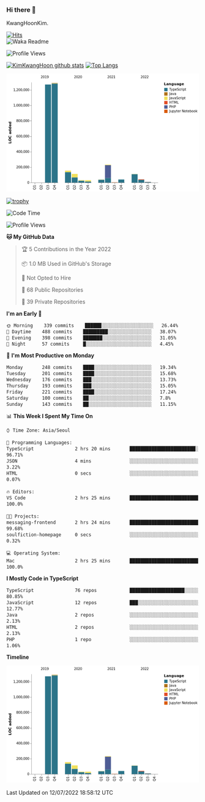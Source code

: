 ### Hi there 👋

KwangHoonKim.

[![Hits](https://hits.seeyoufarm.com/api/count/incr/badge.svg?url=https%3A%2F%2Fgithub.com%2Frhkdgns95)](https://hits.seeyoufarm.com)  
![Waka Readme](https://github.com/rhkdgns95/rhkdgns95/workflows/Waka%20Readme/badge.svg)

![Profile Views](http://img.shields.io/badge/Profile%20Views-0-blue)

[![KimKwangHoon github stats](https://github-readme-stats.vercel.app/api?username=rhkdgns95&show_icons=true)](https://github.com/rhkdgns95/github-readme-stats)   [![Top Langs](https://github-readme-stats.vercel.app/api/top-langs/?username=rhkdgns95&layout=compact)](https://github.com/rhkdgns95/github-readme-stats)   


![Chart not found](https://raw.githubusercontent.com/rhkdgns95/rhkdgns95/master/charts/bar_graph.png) 

[![trophy](https://github-profile-trophy.vercel.app/?username=rhkdgns95)](https://github.com/rhkdgns95/github-profile-trophy)

<!--START_SECTION:waka-->
![Code Time](http://img.shields.io/badge/Code%20Time-0%20secs-blue)

![Profile Views](http://img.shields.io/badge/Profile%20Views-1-blue)

**🐱 My GitHub Data** 

> 🏆 5 Contributions in the Year 2022
 > 
> 📦 1.0 MB Used in GitHub's Storage 
 > 
> 🚫 Not Opted to Hire
 > 
> 📜 68 Public Repositories 
 > 
> 🔑 39 Private Repositories  
 > 
**I'm an Early 🐤** 

```text
🌞 Morning    339 commits    ██████░░░░░░░░░░░░░░░░░░░   26.44% 
🌆 Daytime    488 commits    █████████░░░░░░░░░░░░░░░░   38.07% 
🌃 Evening    398 commits    ███████░░░░░░░░░░░░░░░░░░   31.05% 
🌙 Night      57 commits     █░░░░░░░░░░░░░░░░░░░░░░░░   4.45%

```
📅 **I'm Most Productive on Monday** 

```text
Monday       248 commits    ████░░░░░░░░░░░░░░░░░░░░░   19.34% 
Tuesday      201 commits    ████░░░░░░░░░░░░░░░░░░░░░   15.68% 
Wednesday    176 commits    ███░░░░░░░░░░░░░░░░░░░░░░   13.73% 
Thursday     193 commits    ███░░░░░░░░░░░░░░░░░░░░░░   15.05% 
Friday       221 commits    ████░░░░░░░░░░░░░░░░░░░░░   17.24% 
Saturday     100 commits    ██░░░░░░░░░░░░░░░░░░░░░░░   7.8% 
Sunday       143 commits    ██░░░░░░░░░░░░░░░░░░░░░░░   11.15%

```


📊 **This Week I Spent My Time On** 

```text
⌚︎ Time Zone: Asia/Seoul

💬 Programming Languages: 
TypeScript               2 hrs 20 mins       ████████████████████████░   96.71% 
JSON                     4 mins              ░░░░░░░░░░░░░░░░░░░░░░░░░   3.22% 
HTML                     0 secs              ░░░░░░░░░░░░░░░░░░░░░░░░░   0.07%

🔥 Editors: 
VS Code                  2 hrs 25 mins       █████████████████████████   100.0%

🐱‍💻 Projects: 
messaging-frontend       2 hrs 24 mins       █████████████████████████   99.68% 
soulfiction-homepage     0 secs              ░░░░░░░░░░░░░░░░░░░░░░░░░   0.32%

💻 Operating System: 
Mac                      2 hrs 25 mins       █████████████████████████   100.0%

```

**I Mostly Code in TypeScript** 

```text
TypeScript               76 repos            ████████████████████░░░░░   80.85% 
JavaScript               12 repos            ███░░░░░░░░░░░░░░░░░░░░░░   12.77% 
Java                     2 repos             ░░░░░░░░░░░░░░░░░░░░░░░░░   2.13% 
HTML                     2 repos             ░░░░░░░░░░░░░░░░░░░░░░░░░   2.13% 
PHP                      1 repo              ░░░░░░░░░░░░░░░░░░░░░░░░░   1.06%

```


**Timeline**

![Chart not found](https://raw.githubusercontent.com/rhkdgns95/rhkdgns95/master/charts/bar_graph.png) 


 Last Updated on 12/07/2022 18:58:12 UTC
<!--END_SECTION:waka-->
